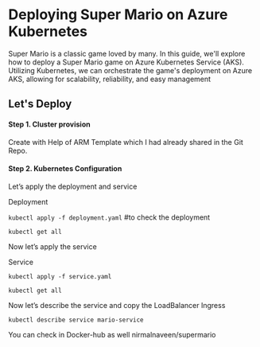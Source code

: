 
#  Deploying Super Mario on Azure Kubernetes

Super Mario is a classic game loved by many. In this guide, we'll explore how to deploy a Super Mario game on Azure Kubernetes Service (AKS). Utilizing Kubernetes, we can orchestrate the game's deployment on Azure AKS, allowing for scalability, reliability, and easy management

## Let's Deploy

#### Step 1. Cluster provision

Create with Help of ARM Template which I had already shared in the Git Repo.


#### Step 2. Kubernetes Configuration

Let’s apply the deployment and service

Deployment

`kubectl apply -f deployment.yaml`
#to check the deployment 

`kubectl get all`



Now let’s apply the service

Service

`kubectl apply -f service.yaml`

`kubectl get all`


Now let’s describe the service and copy the LoadBalancer Ingress

```
kubectl describe service mario-service
```



You can check in Docker-hub as well nirmalnaveen/supermario

